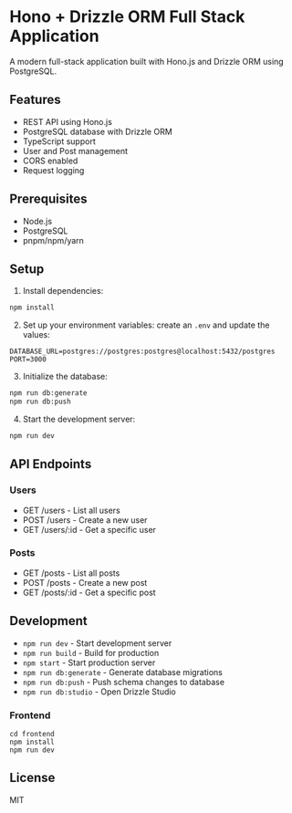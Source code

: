 # Hono + Drizzle ORM Full Stack Application

A modern full-stack application built with Hono.js and Drizzle ORM using PostgreSQL.

## Features

- REST API using Hono.js
- PostgreSQL database with Drizzle ORM
- TypeScript support
- User and Post management
- CORS enabled
- Request logging

## Prerequisites

- Node.js
- PostgreSQL
- pnpm/npm/yarn

## Setup

1. Install dependencies:
```bash
npm install
```

2. Set up your environment variables:
create an `.env` and update the values:
```
DATABASE_URL=postgres://postgres:postgres@localhost:5432/postgres
PORT=3000
```

3. Initialize the database:
```bash
npm run db:generate
npm run db:push
```

4. Start the development server:
```bash
npm run dev
```

## API Endpoints

### Users
- GET /users - List all users
- POST /users - Create a new user
- GET /users/:id - Get a specific user

### Posts
- GET /posts - List all posts
- POST /posts - Create a new post
- GET /posts/:id - Get a specific post

## Development

- `npm run dev` - Start development server
- `npm run build` - Build for production
- `npm start` - Start production server
- `npm run db:generate` - Generate database migrations
- `npm run db:push` - Push schema changes to database
- `npm run db:studio` - Open Drizzle Studio

### Frontend
```
cd frontend
npm install
npm run dev
```

## License

MIT
